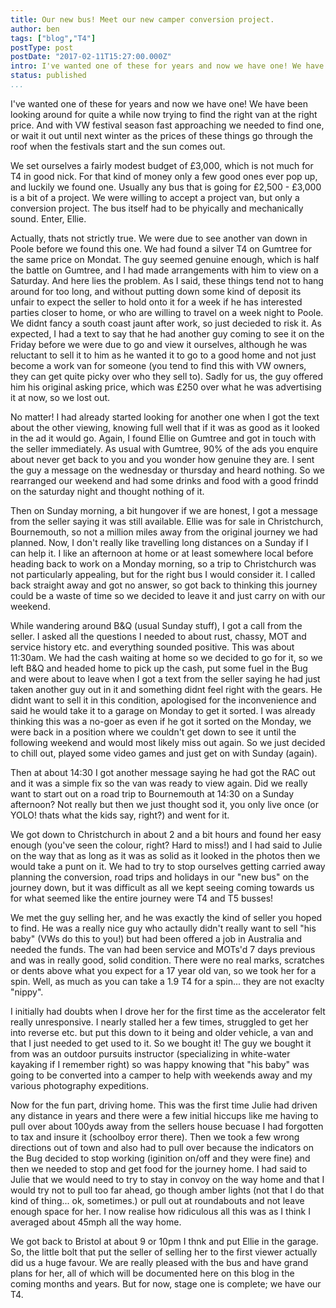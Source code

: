 ```yaml
---
title: Our new bus! Meet our new camper conversion project.
author: ben
tags: ["blog","T4"]
postType: post
postDate: "2017-02-11T15:27:00.000Z"
intro: I've wanted one of these for years and now we have one! We have been looking around for quite a while now trying to find the right van at the right price. And with VW festival season fast approaching we needed to find one, or wait it out until next winter as the prices of these things go through the roof when the festivals start and the sun comes out...
status: published
...
```


I've wanted one of these for years and now we have one! We have been looking around for quite a while now trying to find the right van at the right price. And with VW festival season fast approaching we needed to find one, or wait it out until next winter as the prices of these things go through the roof when the festivals start and the sun comes out. 

We set ourselves a fairly modest budget of £3,000, which is not much for T4 in good nick. For that kind of money only a few good ones ever pop up, and luckily we found one. Usually any bus that is going for £2,500 - £3,000 is a bit of a project. We were willing to accept a project van, but only a conversion project. The bus itself had to be phyically and mechanically sound. Enter, Ellie.

Actually, thats not strictly true. We were due to see another van down in Poole before we found this one. We had found a silver T4 on Gumtree for the same price on Mondat. The guy seemed genuine enough, which is half the battle on Gumtree, and I had made arrangements with him to view on a Saturday. And here lies the problem. As I said, these things tend not to hang around for too long, and without putting down some kind of deposit its unfair to expect the seller to hold onto it for a week if he has interested parties closer to home, or who are willing to travel on a week night to Poole. We didnt fancy a south coast jaunt after work, so just decieded to risk it. As expected, I had a text to say that he had another guy coming to see it on the Friday before we were due to go and view it ourselves, although he was reluctant to sell it to him as he wanted it to go to a good home and not just become a work van for someone (you tend to find this with VW owners, they can get quite picky over who they sell to). Sadly for us, the guy offered him his original asking price, which was £250 over what he was advertising it at now, so we lost out.

No matter! I had already started looking for another one when I got the text about the other viewing, knowing full well that if it was as good as it looked in the ad it would go. Again, I found Ellie on Gumtree and got in touch with the seller immediately. As usual with Gumtree, 90% of the ads you enquire about never get back to you and you wonder how genuine they are. I sent the guy a message on the wednesday or thursday and heard nothing. So we rearranged our weekend and had some drinks and food with a good frindd on the saturday night and thought nothing of it. 

Then on Sunday morning, a bit hungover if we are honest, I got a message from the seller saying it was still available. Ellie was for sale in Christchurch, Bournemouth, so not a million miles away from the original journey we had planned. Now, I don't really like travelling long distances on a Sunday if I can help it. I like an afternoon at home or at least somewhere local before heading back to work on a Monday morning, so a trip to Christchurch was not particularly appealing, but for the right bus I would consider it. I called back straight away and got no answer, so got back to thinking this journey could be a waste of time so we decided to leave it and just carry on with our weekend. 

While wandering around B&Q (usual Sunday stuff), I got a call from the seller. I asked all the questions I needed to about rust, chassy, MOT and service history etc. and everything sounded positive. This was about 11:30am. We had the cash waiting at home so we decided to go for it, so we left B&Q and headed home to pick up the cash, put some fuel in the Bug and were about to leave when I got a text from the seller saying he had just taken another guy out in it and something didnt feel right with the gears. He didnt want to sell it in this condition, apologised for the inconvenience and said he would take it to a garage on Monday to get it sorted. I was already thinking this was a no-goer as even if he got it sorted on the Monday, we were back in a position where we couldn't get down to see it until the following weekend and would most likely miss out again. So we just decided to chill out, played some video games and just get on with Sunday (again).

Then at about 14:30 I got another message saying he had got the RAC out and it was a simple fix so the van was ready to view again. Did we really want to start out on a road trip to Bournemouth at 14:30 on a Sunday afternoon? Not really but then we just thought sod it, you only live once (or YOLO! thats what the kids say, right?) and went for it.

We got down to Christchurch in about 2 and a bit hours and found her easy enough (you've seen the colour, right? Hard to miss!) and I had said to Julie on the way that as long as it was as solid as it looked in the photos then we would take a punt on it. We had to try to stop ourselves getting carried away planning the conversion, road trips and holidays in our "new bus" on the journey down, but it was difficult as all we kept seeing coming towards us for what seemed like the entire journey were T4 and T5 busses! 

We met the guy selling her, and he was exactly the kind of seller you hoped to find. He was a really nice guy who actaully didn't really want to sell "his baby" (VWs do this to you!) but had been offered a job in Australia and needed the funds. The van had been service and MOTs'd 7 days previous and was in really good, solid condition. There were no real marks, scratches or dents above what you expect for a 17 year old van, so we took her for a spin. Well, as much as you can take a 1.9 T4 for a spin... they are not exaclty "nippy".

I initially had doubts when I drove her for the first time as the accelerator felt really unresponsive. I nearly stalled her a few times, struggled to get her into reverse etc. but put this down to it being and older vehicle, a van and that I just needed to get used to it. So we bought it! The guy we bought it from was an outdoor pursuits instructor (specializing in white-water kayaking if I remember right) so was happy knowing that "his baby" was going to be converted into a camper to help with weekends away and my various photography expeditions. 

Now for the fun part, driving home. This was the first time Julie had driven any distance in years and there were a few initial hiccups like me having to pull over about 100yds away from the sellers house becuase I had forgotten to tax and insure it (schoolboy error there). Then we took a few wrong directions out of town and also had to pull over because the indicators on the Bug decided to stop working (iginition on/off and they were fine) and then we needed to stop and get food for the journey home. I had said to Julie that we would need to try to stay in convoy on the way home and that I would try not to pull too far ahead, go though amber lights (not that I do that kind of thing... ok, sometimes.) or pull out at roundabouts and not leave enough space for her. I now realise how ridiculous all this was as I think I averaged about 45mph all the way home.

We got back to Bristol at about 9 or 10pm I thnk and put Ellie in the garage. So, the little bolt that put the seller of selling her to the first viewer actually did us a huge favour. We are really pleased with the bus and have grand plans for her, all of which will be documented here on this blog in the coming months and years. But for now, stage one is complete; we have our T4. 

